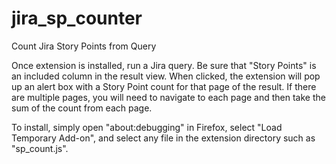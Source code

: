 # jira_sp_counter
Count Jira Story Points from Query

Once extension is installed, run a Jira query.  Be sure that "Story Points" is an included column in the result view.  When clicked, the extension will pop up an alert box with a Story Point count for that page of the result.  If there are multiple pages, you will need to navigate to each page and then take the sum of the count from each page.

To install, simply open "about:debugging" in Firefox, select "Load Temporary Add-on", and select any file in the extension directory such as "sp_count.js".
